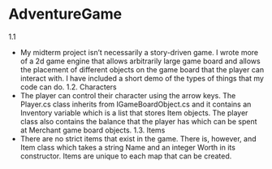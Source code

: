 # AdventureGame

1.1
* My midterm project isn’t necessarily a story-driven game. I wrote more of a 2d game engine that allows arbitrarily large game board and allows the placement of different objects on the game board that the player can interact with. I have included a short demo of the types of things that my code can do.
1.2. Characters
* The player can control their character using the arrow keys. The Player.cs class inherits from IGameBoardObject.cs and it contains an Inventory variable which is a list that stores Item objects. The player class also contains the balance that the player has which can be spent at Merchant game board objects.
1.3. Items
* There are no strict items that exist in the game. There is, however, and Item class which takes a string Name and an integer Worth in its constructor. Items are unique to each map that can be created.
